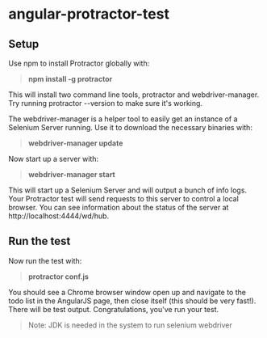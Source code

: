 # angular-protractor-test

## Setup

Use npm to install Protractor globally with:
> **npm install -g protractor**

This will install two command line tools, protractor and webdriver-manager. Try running protractor --version to make sure it's working.

The webdriver-manager is a helper tool to easily get an instance of a Selenium Server running. Use it to download the necessary binaries with:

> **webdriver-manager update**

Now start up a server with:
> **webdriver-manager start**

This will start up a Selenium Server and will output a bunch of info logs. Your Protractor test will send requests to this server to control a local browser. You can see information about the status of the server at http://localhost:4444/wd/hub.

## Run the test

Now run the test with:
> **protractor conf.js**

You should see a Chrome browser window open up and navigate to the todo list in the AngularJS page, then close itself (this should be very fast!). There will be test output.
Congratulations, you've run your test.

> Note: JDK is needed in the system to run selenium webdriver